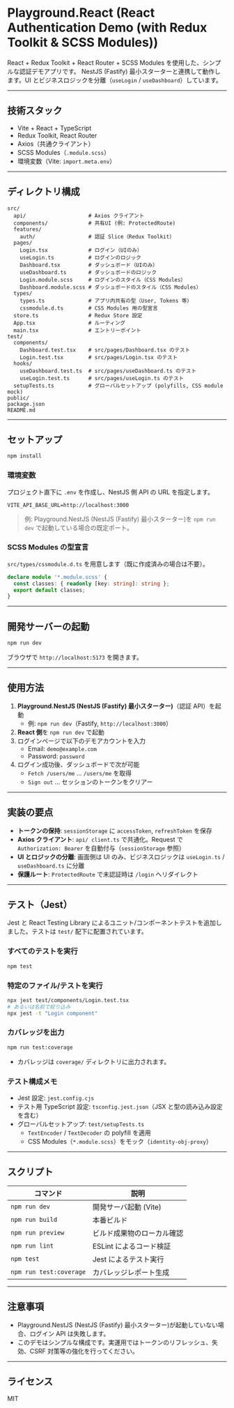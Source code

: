 # Playground.React (React Authentication Demo (with Redux Toolkit & SCSS Modules))

React + Redux Toolkit + React Router + SCSS Modules を使用した、シンプルな認証デモアプリです。
NestJS (Fastify) 最小スターターと連携して動作します。UI とビジネスロジックを分離（`useLogin` / `useDashboard`）しています。

---

## 技術スタック

- Vite + React + TypeScript
- Redux Toolkit, React Router
- Axios（共通クライアント）
- SCSS Modules（`.module.scss`）
- 環境変数（Vite: `import.meta.env`）

---

## ディレクトリ構成

```
src/
  api/                    # Axios クライアント
  components/             # 共有UI (例: ProtectedRoute)
  features/
    auth/                 # 認証 Slice（Redux Toolkit）
  pages/
    Login.tsx             # ログイン（UIのみ）
    useLogin.ts           # ログインのロジック
    Dashboard.tsx         # ダッシュボード（UIのみ）
    useDashboard.ts       # ダッシュボードのロジック
    Login.module.scss     # ログインのスタイル（CSS Modules）
    Dashboard.module.scss # ダッシュボードのスタイル（CSS Modules）
  types/
    types.ts              # アプリ内共有の型（User, Tokens 等）
    cssmodule.d.ts        # CSS Modules 用の型宣言
  store.ts                # Redux Store 設定
  App.tsx                 # ルーティング
  main.tsx                # エントリーポイント
test/
  components/
    Dashboard.test.tsx    # src/pages/Dashboard.tsx のテスト
    Login.test.tsx        # src/pages/Login.tsx のテスト
  hooks/
    useDashboard.test.ts  # src/pages/useDashboard.ts のテスト
    useLogin.test.ts      # src/pages/useLogin.ts のテスト
  setupTests.ts           # グローバルセットアップ (polyfills, CSS module mock)
public/
package.json
README.md
```

---

## セットアップ

```bash
npm install
```

### 環境変数

プロジェクト直下に `.env` を作成し、NestJS 側 API の URL を指定します。

```
VITE_API_BASE_URL=http://localhost:3000
```

> 例: Playground.NestJS (NestJS (Fastify) 最小スターター)を `npm run dev` で起動している場合の既定ポート。

### SCSS Modules の型宣言

`src/types/cssmodule.d.ts` を用意します（既に作成済みの場合は不要）。

```ts
declare module '*.module.scss' {
  const classes: { readonly [key: string]: string };
  export default classes;
}
```

---

## 開発サーバーの起動

```bash
npm run dev
```

ブラウザで `http://localhost:5173` を開きます。

---

## 使用方法

1. **Playground.NestJS (NestJS (Fastify) 最小スターター)**（認証 API）を起動
   - 例: `npm run dev`（Fastify, `http://localhost:3000`）
2. **React 側**を `npm run dev` で起動
3. ログインページで以下のデモアカウントを入力
   - Email: `demo@example.com`
   - Password: `password`
4. ログイン成功後、ダッシュボードで次が可能
   - `Fetch /users/me` … `/users/me` を取得
   - `Sign out` … セッションのトークンをクリアー

---

## 実装の要点

- **トークンの保持**: `sessionStorage` に `accessToken`, `refreshToken` を保存
- **Axios クライアント**: `api/ client.ts` で共通化。Request で `Authorization: Bearer` を自動付与（`sessionStorage` 参照）
- **UI とロジックの分離**: 画面側は UI のみ、ビジネスロジックは `useLogin.ts` / `useDashboard.ts` に分離
- **保護ルート**: `ProtectedRoute` で未認証時は `/login` へリダイレクト

---

## テスト（Jest）

Jest と React Testing Library によるユニット/コンポーネントテストを追加しました。テストは `test/` 配下に配置されています。

### すべてのテストを実行
```bash
npm test
```

### 特定のファイル/テストを実行
```bash
npx jest test/components/Login.test.tsx
# あるいは名前で絞り込み
npx jest -t "Login component"
```

### カバレッジを出力
```bash
npm run test:coverage
```
- カバレッジは `coverage/` ディレクトリに出力されます。

### テスト構成メモ
- Jest 設定: `jest.config.cjs`
- テスト用 TypeScript 設定: `tsconfig.jest.json`（JSX と型の読み込み設定を含む）
- グローバルセットアップ: `test/setupTests.ts`
  - `TextEncoder` / `TextDecoder` の polyfill を適用
  - CSS Modules（`*.module.scss`）をモック（`identity-obj-proxy`）

---

## スクリプト

| コマンド                | 説明                          |
|-------------------------|-------------------------------|
| `npm run dev`           | 開発サーバ起動 (Vite)         |
| `npm run build`         | 本番ビルド                    |
| `npm run preview`       | ビルド成果物のローカル確認    |
| `npm run lint`          | ESLint によるコード検証       |
| `npm test`              | Jest によるテスト実行         |
| `npm run test:coverage` | カバレッジレポート生成        |

---

## 注意事項

- Playground.NestJS (NestJS (Fastify) 最小スターター)が起動していない場合、ログイン API は失敗します。
- このデモはシンプルな構成です。実運用ではトークンのリフレッシュ、失効、CSRF 対策等の強化を行ってください。

---

## ライセンス

MIT
